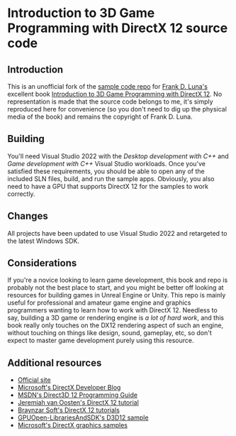# Introduction to 3D Game Programming with DirectX 12 source code

## Introduction

This is an unofficial fork of the [sample code repo]((https://github.com/d3dcoder/d3d12book)) for [Frank D. Luna's](http://www.d3dcoder.net/default.htm) excellent book [Introduction to 3D Game Programming with DirectX 12](http://www.d3dcoder.net/d3d12.htm). No representation is made that the source code belongs to me, it's simply reproduced here for convenience (so you don't need to dig up the physical media of the book) and remains the copyright of Frank D. Luna.

## Building

You'll need Visual Studio 2022 with the _Desktop development with C++_ and _Game development with C++_ Visual Studio workloads. Once you've satisfied these requirements, you should be able to open any of the included SLN files, build, and run the sample apps. Obviously, you also need to have a GPU that supports DirectX 12 for the samples to work correctly.

## Changes

All projects have been updated to use Visual Studio 2022 and retargeted to the latest Windows SDK.

## Considerations

If you're a novice looking to learn game development, this book and repo is probably not the best place to start, and you might be better off looking at resources for building games in Unreal Engine or Unity. This repo is mainly useful for professional and amateur game engine and graphics programmers wanting to learn how to work with DirectX 12. Needless to say, building a 3D game or rendering engine is _a lot of hard work_, and this book really only touches on the DX12 rendering aspect of such an engine, without touching on things like design, sound, gameplay, etc, so don't expect to master game development purely using this resource. 

## Additional resources

* [Official site](http://d3dcoder.net/default.htm)
* [Microsoft's DirectX Developer Blog](https://devblogs.microsoft.com/directx/)
* [MSDN's Direct3D 12 Programming Guide](https://docs.microsoft.com/en-us/windows/win32/direct3d12/directx-12-programming-guide)
* [Jeremiah van Oosten's DirectX 12 tutorial](https://github.com/jpvanoosten/LearningDirectX12/tree/v0.0.1)
* [Braynzar Soft's DirectX 12 tutorials](https://www.braynzarsoft.net/viewtutorial/q16390-04-directx-12-braynzar-soft-tutorials)
* [GPUOpen-LibrariesAndSDK's D3D12 sample](https://github.com/GPUOpen-LibrariesAndSDKs/HelloD3D12)
* [Microsoft's DirectX graphics samples](https://github.com/microsoft/DirectX-Graphics-Samples)
